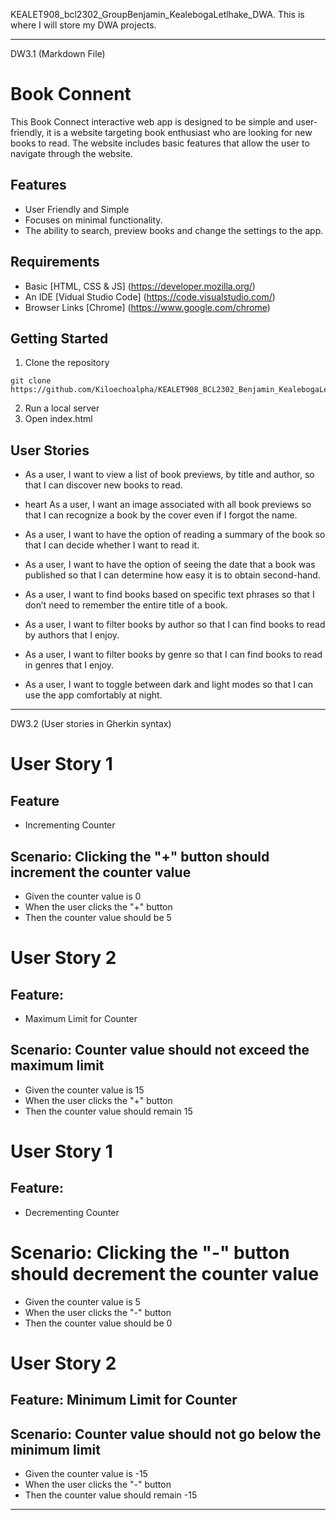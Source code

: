 KEALET908_bcl2302_GroupBenjamin_KealebogaLetlhake_DWA.
This is where I will store my DWA projects.

________________________________________________________________________________________________________________________________________________________________
DW3.1 (Markdown File)

# Book Connent 

This Book Connect interactive web app is designed to be simple and user-friendly, it is a website targeting book enthusiast who are looking for new books to read. The website includes basic features that allow the user to navigate through the website.

## Features 

- User Friendly and Simple
- Focuses on minimal functionality.
- The ability to search, preview books and change the settings to the app.

## Requirements

- Basic [HTML, CSS & JS] (https://developer.mozilla.org/)
- An IDE [Vidual Studio Code] (https://code.visualstudio.com/)
- Browser Links [Chrome] (https://www.google.com/chrome)

## Getting Started
1. Clone the repository
```
git clone https://github.com/Kiloechoalpha/KEALET908_BCL2302_Benjamin_KealebogaLetlhake_ITW9.git
```
2. Run a local server
3. Open index.html
 

## User Stories 

- As a user, I want to view a list of book previews, by title and author, so that I can discover new books to read.

- heart As a user, I want an image associated with all book previews so that I can recognize a book by the cover even if I forgot the name.

- As a user, I want to have the option of reading a summary of the book so that I can decide whether I want to read it.

- As a user, I want to have the option of seeing the date that a book was published so that I can determine how easy it is to obtain second-hand.

- As a user, I want to find books based on specific text phrases so that I don’t need to remember the entire title of a book.

- As a user, I want to filter books by author so that I can find books to read by authors that I enjoy.

- As a user, I want to filter books by genre so that I can find books to read in genres that I enjoy.

- As a user, I want to toggle between dark and light modes so that I can use the app comfortably at night.

________________________________________________________________________________________________________________________________________________________________

DW3.2 (User stories in Gherkin syntax)

# User Story 1

## Feature
- Incrementing Counter
 
## Scenario: Clicking the "+" button should increment the counter value
- Given the counter value is 0
- When the user clicks the "+" button
- Then the counter value should be 5


# User Story 2

## Feature:
- Maximum Limit for Counter

## Scenario: Counter value should not exceed the maximum limit
- Given the counter value is 15
- When the user clicks the "+" button
- Then the counter value should remain 15

# User Story 1

## Feature:
- Decrementing Counter

# Scenario: Clicking the "-" button should decrement the counter value
- Given the counter value is 5
- When the user clicks the "-" button
- Then the counter value should be 0


# User Story 2

## Feature: Minimum Limit for Counter

## Scenario: Counter value should not go below the minimum limit
- Given the counter value is -15
- When the user clicks the "-" button
- Then the counter value should remain -15
  

________________________________________________________________________________________________________________________________________________________________